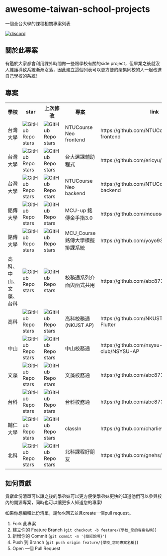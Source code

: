 # awesome-taiwan-school-projects
一個全台大學的課程相關專案列表

[![discord][discord-shield]][discord-url]

## 關於此專案
有鑑於大家都會利用課外時間做一些跟學校有關的side project，但畢業之後就沒人維護導致系統漸漸沒落，因此建立這個列表可以更方便的聚集同校的人一起改進自己學校的系統!

## 專案
<table>
  <tr>
    <th> 學校 </th>
    <th>star</th>
    <th>上次修改</th>
    <th>專案</th>
    <th>link</th>
   
  </tr>
 
 <tr>
    <td> 台灣大學 </td>
    <td> <img alt="GitHub Repo stars" src="https://img.shields.io/github/stars/NTUCourse-Neo/ncn-frontend?style=flat-square"> </td>
    <td> <img alt="GitHub Repo stars" src="https://img.shields.io/github/last-commit/NTUCourse-Neo/ncn-frontend?style=flat-square">  </td>
    <td> NTUCourse Neo frontend</td>
    <td> https://github.com/NTUCourse-Neo/ncn-frontend </td>
  </tr>
  <tr>
    <td> 台灣大學 </td>
    <td> <img alt="GitHub Repo stars" src="https://img.shields.io/github/stars/ericyu/ntucourse?style=flat-square"> </td>
    <td> <img alt="GitHub Repo stars" src="https://img.shields.io/github/last-commit/ericyu/ntucourse?style=flat-square">  </td>
    <td> 台大選課輔助程式 </td>
    <td> https://github.com/ericyu/ntucourse </td>
  </tr>
  <tr>
    <td> 台灣大學 </td>
    <td> <img alt="GitHub Repo stars" src="https://img.shields.io/github/stars/NTUCourse-Neo/ncn-backend?style=flat-square"> </td>
    <td> <img alt="GitHub Repo stars" src="https://img.shields.io/github/last-commit/NTUCourse-Neo/ncn-backend?style=flat-square">  </td>
    <td> NTUCourse Neo backend </td>
    <td> https://github.com/NTUCourse-Neo/ncn-backend </td>
  </tr>
  <tr>
    <td> 銘傳大學 </td>
    <td> <img alt="GitHub Repo stars" src="https://img.shields.io/github/stars/mcuosc/MCU-up?style=flat-square"> </td>
    <td> <img alt="GitHub Repo stars" src="https://img.shields.io/github/last-commit/mcuosc/MCU-up?style=flat-square">  </td>
    <td> MCU-up 銘傳金手指3.0 </td>
    <td> https://github.com/mcuosc/MCU-up </td>
  </tr>
 <tr>
    <td> 銘傳大學 </td>
    <td> <img alt="GitHub Repo stars" src="https://img.shields.io/github/stars/yoyo930021/MCU_Course?style=flat-square"> </td>
    <td> <img alt="GitHub Repo stars" src="https://img.shields.io/github/last-commit/yoyo930021/MCU_Course?style=flat-square">  </td>
    <td> MCU_Course 銘傳大學模擬排課系統 </td>
    <td> https://github.com/yoyo930021/MCU_Course </td>
  </tr>
 <tr>
    <td> 高科、中山、文藻、台科 </td>
    <td> <img alt="GitHub Repo stars" src="https://img.shields.io/github/stars/abc873693/ap_common?style=flat-square"> </td>
    <td> <img alt="GitHub Repo stars" src="https://img.shields.io/github/last-commit/abc873693/ap_common?style=flat-square">  </td>
    <td> 校務通系列介面與函式共用 </td>
    <td> https://github.com/abc873693/ap_common </td>
  </tr>
  <tr>
    <td> 高科 </td>
    <td> <img alt="GitHub Repo stars" src="https://img.shields.io/github/stars/NKUST-ITC/NKUST-AP-Flutter?style=flat-square"> </td>
    <td> <img alt="GitHub Repo stars" src="https://img.shields.io/github/last-commit/NKUST-ITC/NKUST-AP-Flutter?style=flat-square">  </td>
    <td> 高科校務通(NKUST AP) </td>
    <td> https://github.com/NKUST-ITC/NKUST-AP-Flutter </td>
  </tr>
  <tr>
    <td> 中山 </td>
    <td> <img alt="GitHub Repo stars" src="https://img.shields.io/github/stars/nsysu-code-club/NSYSU-AP?style=flat-square"> </td>
    <td> <img alt="GitHub Repo stars" src="https://img.shields.io/github/last-commit/nsysu-code-club/NSYSU-AP?style=flat-square">  </td>
    <td> 中山校務通 </td>
    <td> https://github.com/nsysu-code-club/NSYSU-AP </td>
  </tr>
  <tr>
    <td> 文藻 </td>
    <td> <img alt="GitHub Repo stars" src="https://img.shields.io/github/stars/abc873693/WTUC-AP?style=flat-square"> </td>
    <td> <img alt="GitHub Repo stars" src="https://img.shields.io/github/last-commit/abc873693/WTUC-AP?style=flat-square">  </td>
    <td> 文藻校務通 </td>
    <td> https://github.com/abc873693/WTUC-AP </td>
  </tr>
 <tr>
    <td> 台科 </td>
    <td> <img alt="GitHub Repo stars" src="https://img.shields.io/github/stars/abc873693/NTUST-AP?style=flat-square"> </td>
    <td> <img alt="GitHub Repo stars" src="https://img.shields.io/github/last-commit/abc873693/NTUST-AP?style=flat-square">  </td>
    <td> 台科校務通 </td>
    <td> https://github.com/abc873693/NTUST-AP </td>
  </tr>
  <tr>
    <td> 輔仁大學 </td>
    <td> <img alt="GitHub Repo stars" src="https://img.shields.io/github/stars/charlieworld/classIn?style=flat-square"> </td>
    <td> <img alt="GitHub Repo stars" src="https://img.shields.io/github/last-commit/charlieworld/classIn?style=flat-square">  </td>
    <td> classIn </td>
    <td> https://github.com/charlieworld/classIn </td>
  </tr>
 <tr>
    <td> 北科 </td>
    <td> <img alt="GitHub Repo stars" src="https://img.shields.io/github/stars/gnehs/ntut-course-web?style=flat-square"> </td>
    <td> <img alt="GitHub Repo stars" src="https://img.shields.io/github/last-commit/gnehs/ntut-course-web?style=flat-square">  </td>
    <td> 北科課程好朋友 </td>
    <td> https://github.com/gnehs/ntut-course-web </td>
  </tr>
 <!-- 請複製下面這範例並依序修改~
  <tr>
    <td> <img alt="GitHub Repo stars" src="https://img.shields.io/github/stars/帳號名稱/repo名稱?style=flat-square"> </td>   
    <td> <img alt="GitHub Repo stars" src="https://img.shields.io/github/last-commit帳號名稱/repo名稱?style=flat-square">  </td>
    <td> 您的專案名稱 </td>
    <td> 簡短說明一下您使用的技術 </td>
  </tr>
 -->
</table>


## 如何貢獻
貢獻此份清單可以讓之後的學弟妹可以更方便使學弟妹更快的知道他們可以參與校內的開源專案，同時也可以讓更多人知道您的專案!

如果你想編輯此份清單，請fork回去並且create一個pull request。

1. Fork 此專案 
2. 建立你的 Feature Branch (`git checkout -b feature/{學校_您的專案名稱}`)
3. 新增你的 Commit  (`git commit -m '{簡短說明}'`)
4. Push 到 Branch (`git push origin feature/{學校_您的專案名稱}`)
5. Open 一個 Pull Request

[discord-shield]: https://img.shields.io/badge/-Discord-black.svg?style=for-the-badge&logo=discord&colorB=555
[discord-url]: https://discord.gg/kRMDa3CP
